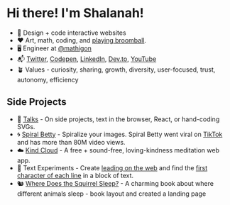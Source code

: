 <!-- ![](https://github.com/shalanah/shalanah/blob/master/shalanah.png?raw=true) -->
# Hi there! I'm Shalanah!

- 📝 Design + code interactive websites
- ❤️ Art, math, coding, and [playing broomball](https://youtu.be/jXegEec5dC8?t=1973).
- 🖥 Engineer at [@mathigon](https://github.com/mathigon)
- 📬 <a target="_blank" href="https://twitter.com/shalanahfaith">Twitter</a>, <a href="https://codepen.io/shalanah">Codepen</a>, <a target="_blank" href="https://linkedin.com/in/shalanah">LinkedIn</a>, <a href="https://dev.to/shalanahfaith">Dev.to</a>, <a href="https://www.youtube.com/channel/UCWwMtdxebz1uuoAWtlFfzww">YouTube</a>
- 🪴 Values - curiosity, sharing, growth, diversity, user-focused, trust, autonomy, efficiency

## Side Projects
- 🎤 <a href="https://github.com/shalanah/talks">Talks</a> - On side projects, text in the browser, React, or hand-coding SVGs. 
- 🌀 <a href="https://spiralbetty.com">Spiral Betty</a> - Spiralize your images. Spiral Betty went viral on <a href="https://tiktok.com/tag/spiralbetty">TikTok</a> and has more than 80M video views.
- ☁️ <a href="https://kindcloud.app">Kind Cloud</a> - A free + sound-free, loving-kindness meditation web app.
- 🔬 Text Experiments - Create <a href="https://github.com/shalanah/baseline">leading on the web</a> and find the [first character of each line](https://github.com/shalanah/block-wrap-breaks) in a block of text.
- 🐿 <a href="https://wheredoesthesquirrelsleep.com">Where Does the Squirrel Sleep?</a> - A charming book about where different animals sleep - book layout and created a landing page


<!--
**shalanah/shalanah** is a ✨ _special_ ✨ repository because its `README.md` (this file) appears on your GitHub profile.

Here are some ideas to get you started:

- 🔭 I’m currently working on ...
- 🌱 I’m currently learning ...
- 👯 I’m looking to collaborate on ...
- 🤔 I’m looking for help with ...
- 💬 Ask me about ...
- 📫 How to reach me: ...
- 😄 Pronouns: ...
- ⚡ Fun fact: ...
-->
